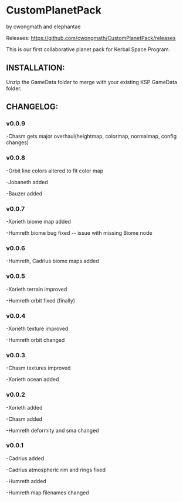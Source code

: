 # CustomPlanetPack
by cwongmath and elephantae

Releases: https://github.com/cwongmath/CustomPlanetPack/releases

This is our first collaborative planet pack for Kerbal Space Program.

## INSTALLATION:

Unzip the GameData folder to merge with your existing KSP GameData folder.

## CHANGELOG:
### v0.0.9

-Chasm gets major overhaul(heightmap, colormap, normalmap, config changes)

### v0.0.8

-Orbit line colors altered to fit color map

-Jobaneth added

-Bauzer added

### v0.0.7

-Xorieth biome map added

-Humreth biome bug fixed -- issue with missing Biome node

### v0.0.6

-Humreth, Cadrius biome maps added

### v0.0.5

-Xorieth terrain improved

-Humreth orbit fixed (finally)

### v0.0.4

-Xorieth texture improved

-Humreth orbit changed

### v0.0.3

-Chasm textures improved

-Xorieth ocean added

### v0.0.2

-Xorieth added

-Chasm added

-Humreth deformity and sma changed

### v0.0.1

-Cadrius added

-Cadrius atmospheric rim and rings fixed

-Humreth added

-Humreth map filenames changed
